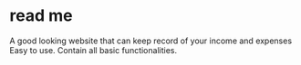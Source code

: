 # read me
A good looking website that can keep record of your income and expenses
Easy to use.
Contain all basic functionalities.